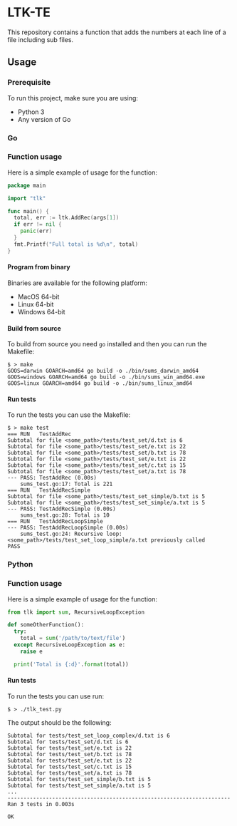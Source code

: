 # LTK-TE

This repository contains a function that adds the numbers at each line of a file
including sub files.

## Usage

### Prerequisite

To run this project, make sure you are using:

  * Python 3
  * Any version of Go

### Go

### Function usage

Here is a simple example of usage for the function:

```go
package main

import "tlk"

func main() {
  total, err := ltk.AddRec(args[1])
  if err != nil {
    panic(err)
  }
  fmt.Printf("Full total is %d\n", total)
}
```

#### Program from binary

Binaries are available for the following platform:

-   MacOS 64-bit
-   Linux 64-bit
-   Windows 64-bit

#### Build from source

To build from source you need `go` installed and then you can run the Makefile:

    $ > make
    GOOS=darwin GOARCH=amd64 go build -o ./bin/sums_darwin_amd64
    GOOS=windows GOARCH=amd64 go build -o ./bin/sums_win_amd64.exe
    GOOS=linux GOARCH=amd64 go build -o ./bin/sums_linux_amd64

#### Run tests

To run the tests you can use the Makefile:

    $ > make test
    === RUN   TestAddRec
    Subtotal for file <some_path>/tests/test_set/d.txt is 6
    Subtotal for file <some_path>/tests/test_set/e.txt is 22
    Subtotal for file <some_path>/tests/test_set/b.txt is 78
    Subtotal for file <some_path>/tests/test_set/e.txt is 22
    Subtotal for file <some_path>/tests/test_set/c.txt is 15
    Subtotal for file <some_path>/tests/test_set/a.txt is 78
    --- PASS: TestAddRec (0.00s)
        sums_test.go:17: Total is 221
    === RUN   TestAddRecSimple
    Subtotal for file <some_path>/tests/test_set_simple/b.txt is 5
    Subtotal for file <some_path>/tests/test_set_simple/a.txt is 5
    --- PASS: TestAddRecSimple (0.00s)
        sums_test.go:28: Total is 10
    === RUN   TestAddRecLoopSimple
    --- PASS: TestAddRecLoopSimple (0.00s)
        sums_test.go:24: Recursive loop: <some_path>/tests/test_set_loop_simple/a.txt previously called
    PASS

### Python

### Function usage

Here is a simple example of usage for the function:

```python
from tlk import sum, RecursiveLoopException

def someOtherFunction():
  try:
    total = sum('/path/to/text/file')
  except RecursiveLoopException as e:
    raise e

  print('Total is {:d}'.format(total))
```

#### Run tests

To run the tests you can use run:

    $ > ./tlk_test.py

The output should be the following:

    Subtotal for tests/test_set_loop_complex/d.txt is 6
    Subtotal for tests/test_set/d.txt is 6
    Subtotal for tests/test_set/e.txt is 22
    Subtotal for tests/test_set/b.txt is 78
    Subtotal for tests/test_set/e.txt is 22
    Subtotal for tests/test_set/c.txt is 15
    Subtotal for tests/test_set/a.txt is 78
    Subtotal for tests/test_set_simple/b.txt is 5
    Subtotal for tests/test_set_simple/a.txt is 5
    ...
    ----------------------------------------------------------------------
    Ran 3 tests in 0.003s

    OK
